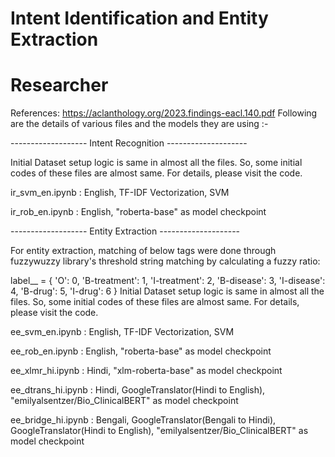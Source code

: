 # Intent Identification and Entity Extraction
# Researcher
References: https://aclanthology.org/2023.findings-eacl.140.pdf
Following are the details of various files and the models they are using :-

------------------- Intent Recognition --------------------

Initial Dataset setup logic is same in almost all the files. So, some initial codes of these files are almost same. For details, please visit the code.

ir_svm_en.ipynb : English, TF-IDF Vectorization, SVM

ir_rob_en.ipynb : English, "roberta-base" as model checkpoint


------------------- Entity Extraction --------------------

For entity extraction, matching of below tags were done through fuzzywuzzy library's threshold string matching by calculating a fuzzy ratio:

label__ = {
    'O': 0,
    'B-treatment': 1,
    'I-treatment': 2,
    'B-disease': 3,
    'I-disease': 4,
    'B-drug': 5,
    'I-drug': 6
}
Initial Dataset setup logic is same in almost all the files. So, some initial codes of these files are almost same. For details, please visit the code.

ee_svm_en.ipynb : English, TF-IDF Vectorization, SVM

ee_rob_en.ipynb : English, "roberta-base" as model checkpoint

ee_xlmr_hi.ipynb : Hindi, "xlm-roberta-base" as model checkpoint

ee_dtrans_hi.ipynb : Hindi, GoogleTranslator(Hindi to English), "emilyalsentzer/Bio_ClinicalBERT" as model checkpoint

ee_bridge_hi.ipynb : Bengali, GoogleTranslator(Bengali to Hindi), GoogleTranslator(Hindi to English), "emilyalsentzer/Bio_ClinicalBERT" as model checkpoint
